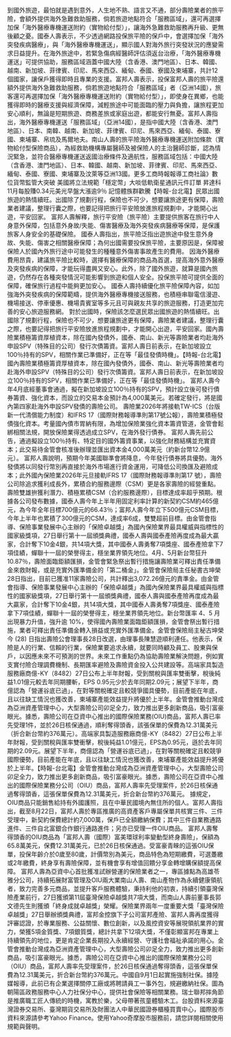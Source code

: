 到國外旅遊，最怕就是遇到意外，人生地不熟、語言又不通，部分壽險業者的旅平險，會額外提供海外急難救助服務，倘若旅遊地點符合「服務區域」，還可再選擇加保「海外醫療專機運送附約（實物給付型）」，讓海外急難救助服務再升級、更無後顧之憂。國泰人壽表示，不少透過網路投保旅平險的保戶中，會選擇加保「海外突發疾病醫療」，與「海外醫療專機運送」，顯示國人對海外旅行突發狀況的應變需求日益提升。在海外旅途中，若緊急傷病經醫師評估須返台治療，「海外醫療專機運送」可提供協助，服務區域涵蓋中國大陸（含香港、澳門地區）、日本、韓國、越南、新加坡、菲律賓、印尼、馬來西亞、緬甸、泰國、寮國及柬埔寨，共計12個國家，讓保戶獲得即時且專業的支援。富邦人壽表示，投保富邦人壽的旅平險還額外提供海外急難救助服務，倘若旅遊地點符合「服務區域」者（亞洲14國），旅客還可再選擇加保「海外醫療專機運送附約（實物給付型）」，即使身在異鄉，也能獲得即時的醫療支援與經濟保障，減輕旅途中可能面臨的壓力與負擔，讓旅程更加安心順利，無論是短期旅遊、商務差旅或家庭出遊，都能安行無憂。富邦人壽指出，海外醫療專機運送「服務區域」（亞洲14國），是指中國大陸（含香港、澳門地區）、日本、南韓、越南、新加坡、菲律賓、印尼、馬來西亞、緬甸、泰國、寮國、柬埔寨、帛琉及馬爾地夫。南山人壽的旅平險海外醫療專機運送附加條款（實物給付型保險商品），為經救助機構專屬醫師及被保險人的主治醫師診斷，認為情況緊急，並符合醫療專機運送返國治療條件及適航性，服務區域包括：中國大陸（含香港、澳門地區）、日本、韓國、越南、新加坡、菲律賓、印尼、馬來西亞、緬甸、泰國、寮國、柬埔寨及汶萊等亞洲13國。更多工商時報報導工商社論》數位貨幣監管大突破 美國將立法規範「穩定幣」大啖低軌衛星通訊元件訂單 昇達科11月每股賺0.34元美光早盤大漲逾9％ 記憶體族群歡騰【時報-台北電】民眾出國旅遊的熱情續旺。出國除了規劃行程，保險也不可少，想要讓旅途更有保障，壽險業者建議，整理行囊之際，也要記得把旅行平安險放進旅程規劃中，才能開心出遊，平安回家。 富邦人壽解釋，旅行平安險（旅平險）主要提供旅客在旅行中人身意外保障，包括意外身故/失能、傷害醫療及海外突發疾病醫療等保障，是保護旅客人身安全的基礎保險。 國泰人壽指出，旅平險泛指出遊旅途中發生意外身故、失能、傷害之相關醫療保障；為何出國需要投保旅平險，主要原因是，保障被保險人於國內外旅行途中可能發生的種種意外傷害事故產生的費用。 因海外醫療費用昂貴，建議旅平險比較時，選擇有醫療保障的商品為首選，提高海外意外醫療及突發疾病的保障，才能玩得盡興又安心。此外，除了國外旅遊，就算是國內旅遊，仍然存在各種突發情況可能影響到旅遊和個人安全。投保旅平險可提供全面的保障，確保旅行過程中能夠更加安心。 國泰人壽持續優化旅平險保障內容，如加強海外突發疾病的保障範疇，提供海外醫療專機接送服務，也積極串聯電信漫遊、機場接送、停車優惠、機場貴賓室等多元且可與親友共享的旅遊服務，打造更加完善的安心旅遊服務網。 對於出國時，保險該怎麼選民眾出國旅遊的熱情續旺。出國除了規劃行程，保險也不可少，想要讓旅途更有保障，壽險業者建議，整理行囊之際，也要記得把旅行平安險放進旅程規劃中，才能開心出遊，平安回家。國內壽險業積極籌資厚植資本，除在國內發債外，國泰、南山、新光等壽險業者均赴海外申設SPV（特殊目的公司）發行次債籌資。富邦人壽日前表示，在新加坡設立100％持有的SPV，相關作業已準備好，正在等「最佳發債時機」。【時報-台北電】國內壽險業積極籌資厚植資本，除在國內發債外，國泰、南山、新光等壽險業者均赴海外申設SPV（特殊目的公司）發行次債籌資。富邦人壽日前表示，在新加坡設立100％持有的SPV，相關作業已準備好，正在等「最佳發債時機」。 富邦人壽今年4月底經董事會通過，擬在新加坡設立100％持有的SPV，預計設立後可發行債券籌資、強化資本，而設立的交易本金預計為4,000萬美元。若確定發行，將是國內第四家赴海外申設SPV發債的壽險公司。 壽險業2026年將接軌TW-ICS（台版新一代清償能力制度）和IFRS 17（國際財務報導準則第17號公報），壽險業積極發債強化資本。考量國內債市胃納有限，為增加保險業強化資本籌資管道，金管會鬆綁相關法規，開放保險業得透過成立SPV，在海外發行債券。 富邦人壽先前公告，通過擬設立100％持有、特定目的國外籌資事業，以強化財務結構並充實資本；此交易待金管會核准後辦理並匯出資本金4,000萬美元（約新台幣12.9億元）。 富邦人壽說明，預期今年美國聯準會將降息，今年發行債券將具優勢。海外發債將以同發行幣別再直接於海外市場進行資金運用，可降低公司換匯及避險成本；此外國內保險業2026年元旦接軌IFRS 17（國際財務報導準則第17 號），壽險公司除追求獲利成長外，累積合約服務邊際（CSM）更是各家壽險的經營重點。壽險雙雄拚獲利潛力、積極累積CSM（合約服務邊際），目標達成率超乎預期。根據各公司發布數據，國泰人壽今年上半年用固定利率計算的新契約CSM約465億元，為今年全年目標700億元的66.43％；富邦人壽今年立下500億元CSM目標，今年上半年也累積了300億元的CSM，達成率6成，雙雙超前目標。由金管會指導、保險事業發展中心主辦的「保險卓越獎」為國內保險業界最具權威與指標性的國家級獎項，27日舉行第十一屆頒獎典禮，國泰人壽與國泰產險再度成為最大贏家，合計奪下10金4銀，共14項大獎，其中國泰人壽勇奪7項獎座、國泰產險拿下7項佳績，蟬聯十一屆的榮譽得主，穩坐業界領先地位。4月、5月新台幣狂升10.87％，壽險面臨鉅額匯損，金管會緊急祭出暫行措施讓壽險業可釋出責任準備金來救財報，或是充實外匯準備金的「第二桶金」。金管會保險局主任秘書古坤榮28日指出，目前已獲准11家壽險公司，共計釋出3,072.26億元的責準金。由金管會指導、保險事業發展中心主辦的「保險卓越獎」為國內保險業界最具權威與指標性的國家級獎項，27日舉行第十一屆頒獎典禮，國泰人壽與國泰產險再度成為最大贏家，合計奪下10金4銀，共14項大獎，其中國泰人壽勇奪7項獎座、國泰產險拿下7項佳績，蟬聯十一屆的榮譽得主，穩坐業界領先地位。新台幣匯率 4、5 月出現暴力升值，強升逾 10%，使得國內壽險業面臨鉅額匯損，金管會祭出暫行措施，業者可釋出責任準備金轉入損益或充實外匯準備金。金管會保險局主秘古坤榮今 (28) 日指出壽險公會理事長28日改選，由理事長陳慧遊順利連任。他表示，保險是人的行業、信賴的行業，保險業要追求永續，就要同時顧及員工、股東與保戶，以因應未來不可預測的世界。未來工作重點仍為協助壽險業解決問題，例如實支實付險合理調費機制、長期匯率避險及壽險資金投入公共建設等。高端家具製造服務廠商億-KY（8482）27日公布上半年財報，受到關稅與匯率雙衝擊，稅後純益1.01億元較去年同期腰斬，EPS 0.95元少於去年同期2.09元；展望下半年，商億認為「營運谷底已過」，在對等關稅確定且較競爭國具優勢，目前產能在年底，且以往缺工情況也獲改善，柬埔寨產能效益提升將優於上半年。金管會推動台灣成為亞洲資產管理中心，大型壽險公司卯足全力，致力推出更多創新商品，吸引富豪眼光。據悉，壽險公司在亞資中心推出的國際保險業務(OIU)商品，富邦人壽已率先受理1件，並於26日核保通過，順利奪得頭香，該張保單的保費為12.31萬美元（折合新台幣約376萬元）。高端家具製造服務廠商億-KY（8482）27日公布上半年財報，受到關稅與匯率雙衝擊，稅後純益1.01億元，EPS為0.95元，遜於去年同期的2.09元。展望下半年，商億認為「營運谷底已過」，在對等關稅確定且較競爭國際優勢，目前產能在年底，且以往缺工情況也獲改善，柬埔寨產能效益提升將優於上半年。【時報-台北電】金管會推動台灣成為亞洲資產管理中心，大型壽險公司卯足全力，致力推出更多創新商品，吸引富豪眼光。據悉，壽險公司在亞資中心推出的國際保險業務分公司（OIU）商品，富邦人壽率先受理案件，於26日核保通過奪得頭香，這張保單保費為12.31萬美元，折合新台幣約376萬元。 據規定，OIU商品只能銷售給持有外國護照，且在中華民國境內無住所的個人。富邦人壽指出，截至8月22日，富邦人壽於專區推廣的高資產客戶專屬保單共核實三件、三件受理中，新契約保費總計約7,000萬，保戶已全額繳納保費；其中三件自業務通路進件、三件自北富銀合作銀行通路進件；另亦已受理一件OIU商品。 富邦人壽奪得頭香的OIU商品為「富邦人壽（國際）富美環球利率變動型終身壽險」，保額為65.8萬美元，保費12.31萬美元，已於26日核保通過。受富豪青睞的這張OIU保單，投保年齡介於0歲至80歲，計價幣別為美元，商品特色為短期繳費，可選躉繳或2年繳費，終身享有壽險保障，並有機會享有增值回饋分享金轉增購保額提高保障。 富邦人壽為亞資中心首批獲准試辦營運的保險業者之一，專區據點為高雄苓雅分公司，持續拓展財富管理及OIU兩大業南山人壽、南山產物作為永續健康領航者，致力完善多元商品，並提升客戶服務體驗，秉持利他的初衷，持續引領臺灣保險產業前行，27日獲頒第11屆臺灣保險卓越獎共7項大獎，而南山人壽前董事長郭文德先生則獲頒「終身成就卓越獎」榮耀。保險業界兩年一度重要大獎「臺灣保險卓越獎」27日舉辦頒獎典禮，富邦金控旗下子公司富邦產險、富邦人壽再度獲得評審認證，於專業服務、公益關懷、數位創新，以及風控資安等展現領航業界的實力，榮獲5項金質獎、7項銀質獎，總計共拿下12項大獎，不僅彰顯富邦在專業上持續領先的地位，更是肯定企業長期投入永續經營、守護社會福祉承諾的用心。金管會推動台灣成為亞洲資產管理中心，大型壽險公司卯足全力，致力推出更多創新商品，吸引富豪眼光。據悉，壽險公司在亞資中心推出的國際保險業務分公司（OIU）商品，富邦人壽率先受理案件，於26日核保通過奪得頭香，這張保單保費為12.31萬美元，折合新台幣約376萬元。中國自9月1日起實施強制社保。據陸媒報導，此前已有企業選擇關停工廠或將聘請員工一事外包，規避繳納社保。圖為朝陽區政務服務中心人力社保分中心，提供社會保險等相關業務。瑞士聯邦摔角節是推廣職工匠人傳統的時機，寓教於樂，父母帶著孩童體驗木工。台股資料來源臺灣證券交易所、臺灣期貨交易所及財團法人中華民國證券櫃檯買賣中心，國際股市資料來源請參考Yahoo Finance。使用Yahoo奇摩股市服務前，請您詳閱相關使用規範與聲明。